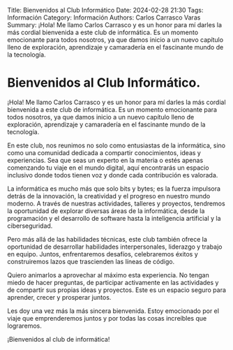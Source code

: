 Title: Bienvenidos al Club Informático
Date: 2024-02-28 21:30
Tags: Información
Category: Información
Authors: Carlos Carrasco Varas
Summary: ¡Hola! Me llamo Carlos Carrasco y es un honor para mí darles la más cordial bienvenida a este club de informática. Es un momento emocionante para todos nosotros, ya que damos inicio a un nuevo capítulo lleno de exploración, aprendizaje y camaradería en el fascinante mundo de la tecnología.

# Bienvenidos al Club Informático.
¡Hola! Me llamo Carlos Carrasco y es un honor para mí darles la más cordial bienvenida a este club de informática. Es un momento emocionante para todos nosotros, ya que damos inicio a un nuevo capítulo lleno de exploración, aprendizaje y camaradería en el fascinante mundo de la tecnología.

En este club, nos reunimos no solo como entusiastas de la informática, sino como una comunidad dedicada a compartir conocimientos, ideas y experiencias. Sea que seas un experto en la materia o estés apenas comenzando tu viaje en el mundo digital, aquí encontrarás un espacio inclusivo donde todos tienen voz y donde cada contribución es valorada.

La informática es mucho más que solo bits y bytes; es la fuerza impulsora detrás de la innovación, la creatividad y el progreso en nuestro mundo moderno. A través de nuestras actividades, talleres y proyectos, tendremos la oportunidad de explorar diversas áreas de la informática, desde la programación y el desarrollo de software hasta la inteligencia artificial y la ciberseguridad.

Pero más allá de las habilidades técnicas, este club también ofrece la oportunidad de desarrollar habilidades interpersonales, liderazgo y trabajo en equipo. Juntos, enfrentaremos desafíos, celebraremos éxitos y construiremos lazos que trascienden las líneas de código.

Quiero animarlos a aprovechar al máximo esta experiencia. No tengan miedo de hacer preguntas, de participar activamente en las actividades y de compartir sus propias ideas y proyectos. Este es un espacio seguro para aprender, crecer y prosperar juntos.

Les doy una vez más la más sincera bienvenida. Estoy emocionado por el viaje que emprenderemos juntos y por todas las cosas increíbles que lograremos.

¡Bienvenidos al club de informática!
